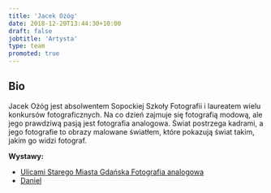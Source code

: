 ```yaml
---
title: 'Jacek Ożóg'
date: 2018-12-20T13:44:30+10:00
draft: false
jobtitle: 'Artysta'
type: team
promoted: true
---
```


## Bio

Jacek Ożóg jest absolwentem Sopockiej Szkoły Fotografii i laureatem wielu konkursów fotograficznych. Na co dzień zajmuje się fotografią modową, ale jego prawdziwą pasją jest fotografia analogowa. Świat postrzega kadrami, a jego fotografie to obrazy malowane światłem, które pokazują świat takim, jakim go widzi fotograf.

**Wystawy:**

- [Ulicami Starego Miasta Gdańska Fotografia analogowa](/wystawy/ulicami-starego-miasta-gdanska)
- [Daniel](/wystawy/daniel)
